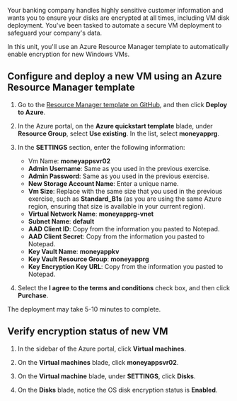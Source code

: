 Your banking company handles highly sensitive customer information and wants you to ensure your disks are encrypted at all times, including VM disk deployment. You've been tasked to automate a secure VM deployment to safeguard your company's data.

In this unit, you'll use an Azure Resource Manager template to automatically enable encryption for new Windows VMs.

## Configure and deploy a new VM using an Azure Resource Manager template

1. Go to the [Resource Manager template on GitHub](https://github.com/Azure/azure-quickstart-templates/tree/master/201-encrypt-create-new-vm-gallery-image), and then click **Deploy to Azure**.
1. In the Azure portal, on the **Azure quickstart template** blade, under **Resource Group**, select **Use existing**. In the list, select **moneyapprg**.
1. In the **SETTINGS** section, enter the following information:

   - Vm Name: **moneyappsvr02**
   - **Admin Username**: Same as you used in the previous exercise.
   - **Admin Password**: Same as you used in the previous exercise.
   - **New Storage Account Name**: Enter a unique name.
   - **Vm Size**: Replace with the same size that you used in the previous exercise, such as **Standard_B1s** (as you are using the same Azure region, ensuring that size is available in your current region).
   - **Virtual Network Name**: **moneyapprg-vnet**
   - **Subnet Name**: **default**
   - **AAD Client ID**: Copy from the information you pasted to Notepad.
   - **AAD Client Secret**: Copy from the information you pasted to Notepad.
   - **Key Vault Name**: **moneyappkv**
   - **Key Vault Resource Group**: **moneyapprg**
   - **Key Encryption Key URL**: Copy from the information you pasted to Notepad.
1. Select the **I agree to the terms and conditions** check box, and then click **Purchase**.

The deployment may take 5-10 minutes to complete.

## Verify encryption status of new VM

1. In the sidebar of the Azure portal, click **Virtual machines**.

1. On the **Virtual machines** blade, click **moneyappsvr02**.

1. On the **Virtual machine** blade, under **SETTINGS**, click **Disks**.

1. On the **Disks** blade, notice the OS disk encryption status is **Enabled**.
